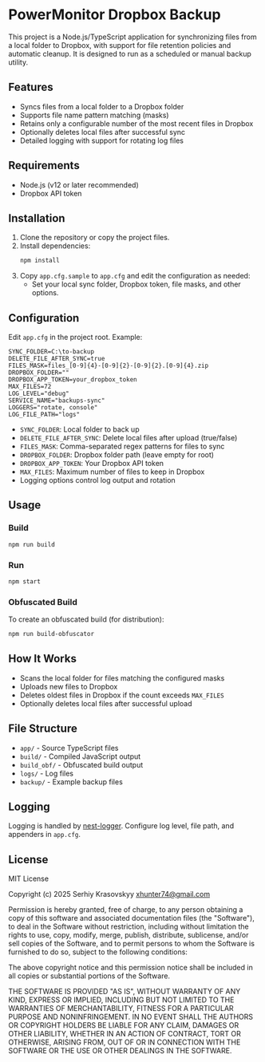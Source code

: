 # PowerMonitor Dropbox Backup

This project is a Node.js/TypeScript application for synchronizing files from a local folder to Dropbox, with support for file retention policies and automatic cleanup. It is designed to run as a scheduled or manual backup utility.

## Features
- Syncs files from a local folder to a Dropbox folder
- Supports file name pattern matching (masks)
- Retains only a configurable number of the most recent files in Dropbox
- Optionally deletes local files after successful sync
- Detailed logging with support for rotating log files

## Requirements
- Node.js (v12 or later recommended)
- Dropbox API token

## Installation
1. Clone the repository or copy the project files.
2. Install dependencies:
   ```sh
   npm install
   ```
3. Copy `app.cfg.sample` to `app.cfg` and edit the configuration as needed:
   - Set your local sync folder, Dropbox token, file masks, and other options.

## Configuration
Edit `app.cfg` in the project root. Example:
```
SYNC_FOLDER=C:\to-backup
DELETE_FILE_AFTER_SYNC=true
FILES_MASK=files_[0-9]{4}-[0-9]{2}-[0-9]{2}.[0-9]{4}.zip
DROPBOX_FOLDER=""
DROPBOX_APP_TOKEN=your_dropbox_token
MAX_FILES=72
LOG_LEVEL="debug"
SERVICE_NAME="backups-sync"
LOGGERS="rotate, console"
LOG_FILE_PATH="logs"
```
- `SYNC_FOLDER`: Local folder to back up
- `DELETE_FILE_AFTER_SYNC`: Delete local files after upload (true/false)
- `FILES_MASK`: Comma-separated regex patterns for files to sync
- `DROPBOX_FOLDER`: Dropbox folder path (leave empty for root)
- `DROPBOX_APP_TOKEN`: Your Dropbox API token
- `MAX_FILES`: Maximum number of files to keep in Dropbox
- Logging options control log output and rotation

## Usage
### Build
```sh
npm run build
```

### Run
```sh
npm start
```

### Obfuscated Build
To create an obfuscated build (for distribution):
```sh
npm run build-obfuscator
```

## How It Works
- Scans the local folder for files matching the configured masks
- Uploads new files to Dropbox
- Deletes oldest files in Dropbox if the count exceeds `MAX_FILES`
- Optionally deletes local files after successful upload

## File Structure
- `app/` - Source TypeScript files
- `build/` - Compiled JavaScript output
- `build_obf/` - Obfuscated build output
- `logs/` - Log files
- `backup/` - Example backup files

## Logging
Logging is handled by [nest-logger](https://www.npmjs.com/package/nest-logger). Configure log level, file path, and appenders in `app.cfg`.

## License
MIT License

Copyright (c) 2025 Serhiy Krasovskyy xhunter74@gmail.com

Permission is hereby granted, free of charge, to any person obtaining a copy
of this software and associated documentation files (the "Software"), to deal
in the Software without restriction, including without limitation the rights
to use, copy, modify, merge, publish, distribute, sublicense, and/or sell
copies of the Software, and to permit persons to whom the Software is
furnished to do so, subject to the following conditions:

The above copyright notice and this permission notice shall be included in all
copies or substantial portions of the Software.

THE SOFTWARE IS PROVIDED "AS IS", WITHOUT WARRANTY OF ANY KIND, EXPRESS OR
IMPLIED, INCLUDING BUT NOT LIMITED TO THE WARRANTIES OF MERCHANTABILITY,
FITNESS FOR A PARTICULAR PURPOSE AND NONINFRINGEMENT. IN NO EVENT SHALL THE
AUTHORS OR COPYRIGHT HOLDERS BE LIABLE FOR ANY CLAIM, DAMAGES OR OTHER
LIABILITY, WHETHER IN AN ACTION OF CONTRACT, TORT OR OTHERWISE, ARISING FROM,
OUT OF OR IN CONNECTION WITH THE SOFTWARE OR THE USE OR OTHER DEALINGS IN THE
SOFTWARE.
